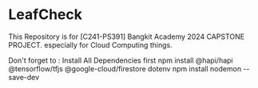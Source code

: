 # LeafCheck
This Repository is for [C241-PS391] Bangkit Academy 2024 CAPSTONE PROJECT.
especially for Cloud Computing things.

Don't forget to : 
Install All Dependencies first
npm install @hapi/hapi @tensorflow/tfjs @google-cloud/firestore dotenv
npm install nodemon --save-dev